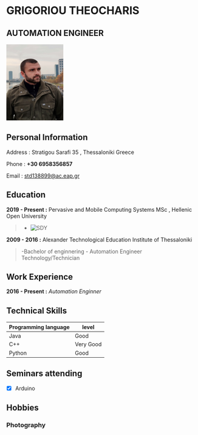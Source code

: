 # GRIGORIOU THEOCHARIS
## AUTOMATION ENGINEER 
<img src="PHOTO.jpg" height="200" width="150">


## Personal Information

Address : Stratigou Sarafi 35 , Thessaloniki Greece

Phone   : **+30 6958356857**

Email   : std138899@ac.eap.gr


## Education

**2019 - Present :** Pervasive and Mobile Computing Systems MSc , Hellenic Open University

> - ![SDY](https://www.eap.gr/education/postgraduate/annual/mobile-and-diffuse-computing-systems/)

**2009 - 2016    :** Alexander Technological Education Institute of Thessaloniki

> -Bachelor of enginnering - Automation Engineer Technology/Technician

## Work Experience

**2016 - Present :** *Automation Enginner*

   
## Technical Skills

| Programming language | level | 
| ------------- | ------------- | 
| Java | Good | 
| C++ | Very Good  | 
| Python  | Good | 

## Seminars attending
- [x] Arduino

## Hobbies

### Photography




